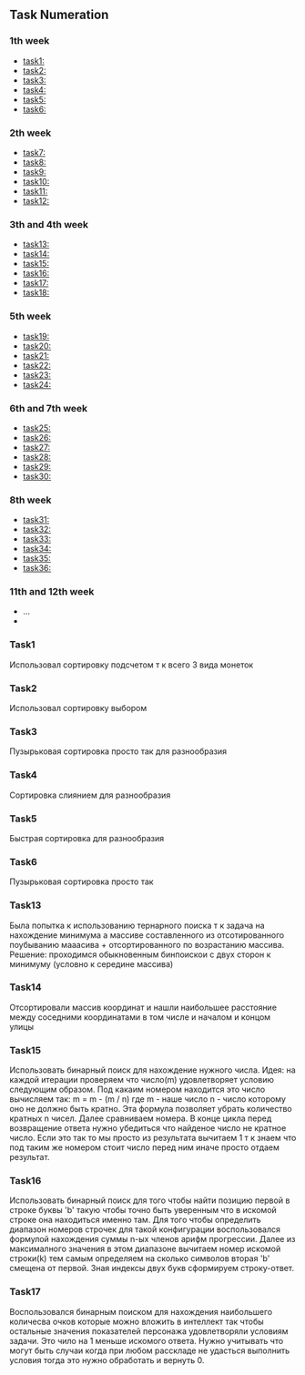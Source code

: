 ## Task Numeration
### 1th week
* [task1:](https://codeforces.com/problemset/problem/339/A)
* [task2:](https://codeforces.com/problemset/problem/160/A)
* [task3:](https://codeforces.com/problemset/problem/405/A)
* [task4:](https://codeforces.com/problemset/problem/141/A)
* [task5:](https://codeforces.com/problemset/problem/1399/A)
* [task6:](https://codeforces.com/problemset/problem/723/A)
### 2th week
* [task7:](https://codeforces.com/problemset/problem/1251/A)
* [task8:](https://codeforces.com/problemset/problem/381/A)
* [task9:](https://codeforces.com/problemset/problem/1225/B2)
* [task10:](https://codeforces.com/problemset/problem/251/A)
* [task11:](https://codeforces.com/problemset/problem/279/B)
* [task12:](https://codeforces.com/problemset/problem/580/B)
### 3th and 4th week
* [task13:](https://codeforces.com/problemset/problem/1288/A)
* [task14:](https://codeforces.com/problemset/problem/492/B)
* [task15:](https://codeforces.com/problemset/problem/1352/C)
* [task16:](https://codeforces.com/problemset/problem/1328/B)
* [task17:](https://codeforces.com/problemset/problem/1217/A)
* [task18:](https://codeforces.com/problemset/problem/1183/C)
### 5th week
* [task19:](https://codeforces.com/problemset/problem/478/B)
* [task20:](https://codeforces.com/problemset/problem/1294/C)
* [task21:](https://codeforces.com/problemset/problem/545/D)
* [task22:](https://codeforces.com/problemset/problem/508/B)
* [task23:](https://codeforces.com/problemset/problem/519/C)
* [task24:](https://codeforces.com/problemset/problem/1037/C)
### 6th and 7th week
* [task25:](https://codeforces.com/problemset/problem/368/B)
* [task26:](https://codeforces.com/problemset/problem/363/B)
* [task27:](https://codeforces.com/problemset/problem/651/A)
* [task28:](https://codeforces.com/problemset/problem/327/A)
* [task29:](https://codeforces.com/problemset/problem/1323/A)
* [task30:](https://codeforces.com/problemset/problem/753/A)
### 8th week
* [task31:](https://codeforces.com/problemset/problem/115/A)
* [task32:](https://codeforces.com/problemset/problem/500/A)
* [task33:](https://codeforces.com/problemset/problem/1255/B)
* [task34:](https://codeforces.com/problemset/problem/1433/D)
* [task35:](https://codeforces.com/problemset/problem/1490/D)
* [task36:](https://codeforces.com/problemset/problem/277/A)
### 11th and 12th week
* ...
* 
### Task1
Использовал сортировку подсчетом т к всего 3 вида монеток
### Task2
Использовал сортировку выбором
### Task3
Пузырьковая сортировка просто так для разнообразия
### Task4
Сортировка слиянием для разнообразия
### Task5
Быстрая сортировка для разнообразия
### Task6
Пузырьковая сортировка просто так
### Task13
Была попытка к использованию тернарного поиска т к задача на нахождение минимума а массиве составленного из
отсотированного поубыванию мааасива + отсортированного по возрастанию массива. Решение: проходимся обыкновенным 
бинпоискои с двух сторон к минимуму (условно к середине массива)
### Task14
Отсортировали массив координат и нашли наибольшее расстояние между соседними координатами в том числе и началом и 
концом улицы
### Task15
Использовать бинарный поиск для нахождение нужного числа. Идея: на каждой итерации проверяем что число(m) удовлетворяет 
условию следующим образом. Под какаим номером находится это число вычисляем так: m = m - (m / n) где m - наше число 
n - число которому оно не должно быть кратно. Эта формула позволяет убрать количество кратных n чисел. Далее сравниваем 
номера. В конце цикла перед возвращение ответа нужно убедиться что найденое число не кратное число. Если это так то мы 
просто из результата вычитаем 1 т к знаем что под таким же номером стоит число перед ним иначе просто отдаем результат.
### Task16
Использовать бинарный поиск для того чтобы найти позицию первой в строке буквы 'b' такую чтобы точно быть уверенным что
в искомой строке она находиться именно там. Для того чтобы определить диапазон номеров строчек для такой конфигурации 
воспользовался формулой нахождения суммы n-ых членов арифм прогрессии. Далее из максималного значения в этом диапазоне 
вычитаем номер искомой строки(k) тем самым определяем на сколько символов вторая 'b' смещена от первой. Зная индексы 
двух букв сформируем строку-ответ.
### Task17
Воспользовался бинарным поиском для нахождения наибольшего количесва очков которые можно вложить в интеллект так 
чтобы остальные значения показателей персонажа удовлетворяли условиям задачи. Это чило на 1 меньше искомого ответа.
Нужно учитывать что могут быть случаи когда при любом расскладе не удасться выполнить условия тогда это нужно обработать
и вернуть 0.